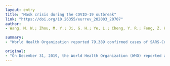 ```yaml
---
layout: entry
title: "Mask crisis during the COVID-19 outbreak"
link: "https://doi.org/10.26355/eurrev_202003_20707"
author:
- Wang, M. W.; Zhou, M. Y.; Ji, G. H.; Ye, L.; Cheng, Y. R.; Feng, Z. H.; Chen, J.

summary:
- "World Health Organization reported 79,389 confirmed cases of SARS-CoV-2 infection in 34 provinces. The masks can be used to block respiratory transmission from human to human. China has a population of 1.4 billion. Assuming two-thirds of the people in China must wear a mask every day, the daily demand for masks will reach 900 million. More measures should be taken to properly dispose of mask garbage."

original:
- "On December 31, 2019, the World Health Organization (WHO) reported a cluster of cases of pneumonia of unknown cause detected in Wuhan City, Hubei Province, China. As of February 29, 2020, the National Health Commission of China has reported 79,389 confirmed cases of SARS-CoV-2 infection in 34 provinces. The masks can be used to block respiratory transmission from human to human, and are an effective way to control influenza. It is, therefore, necessary to wear a mask when respiratory infectious diseases are prevalent. China has a population of 1.4 billion. Assuming that two-thirds of the people in China must wear a mask every day, the daily demand for masks will reach 900 million. The Chinese government has taken many measures to solve these problems. Additionally, more measures should be taken to properly dispose of mask garbage. Although the outbreak originated in China, person-to-person transmission of SARS-CoV-2 has been confirmed, which means that it can be spread to anywhere in the world if prevention measures fail. The issues regarding face mask shortages and garbage in China, therefore, deserve worldwide attention."
---
```



